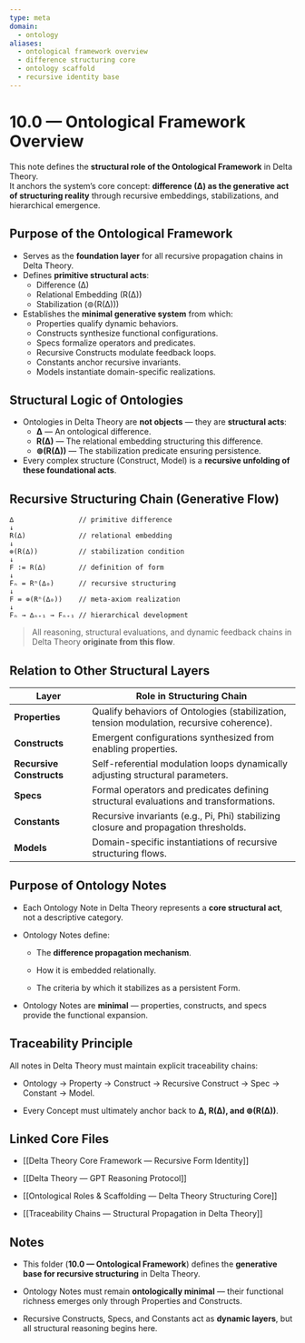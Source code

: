 ```yaml
---
type: meta
domain:
  - ontology
aliases:
  - ontological framework overview
  - difference structuring core
  - ontology scaffold
  - recursive identity base
---
```


# 10.0 — Ontological Framework Overview

This note defines the **structural role of the Ontological Framework** in Delta Theory.  
It anchors the system’s core concept: **difference (∆) as the generative act of structuring reality** through recursive embeddings, stabilizations, and hierarchical emergence.

## Purpose of the Ontological Framework

- Serves as the **foundation layer** for all recursive propagation chains in Delta Theory.
- Defines **primitive structural acts**:
    - Difference (∆)
    - Relational Embedding (R(∆))
    - Stabilization (⊚(R(∆)))
- Establishes the **minimal generative system** from which:
    - Properties qualify dynamic behaviors.
    - Constructs synthesize functional configurations.
    - Specs formalize operators and predicates.
    - Recursive Constructs modulate feedback loops.
    - Constants anchor recursive invariants.
    - Models instantiate domain-specific realizations.

## Structural Logic of Ontologies

- Ontologies in Delta Theory are **not objects** — they are **structural acts**:
    - **∆** — An ontological difference.
    - **R(∆)** — The relational embedding structuring this difference.
    - **⊚(R(∆))** — The stabilization predicate ensuring persistence.
- Every complex structure (Construct, Model) is a **recursive unfolding of these foundational acts**.


## Recursive Structuring Chain (Generative Flow)

```plaintext
∆                // primitive difference
↓
R(∆)             // relational embedding
↓
⊚(R(∆))          // stabilization condition
↓
F := R(∆)        // definition of form
↓
Fₙ = Rⁿ(∆₀)      // recursive structuring
↓
F = ⊚(Rⁿ(∆₀))    // meta-axiom realization
↓
Fₙ → ∆ₙ₊₁ → Fₙ₊₁ // hierarchical development
````

> All reasoning, structural evaluations, and dynamic feedback chains in Delta Theory **originate from this flow**.

## Relation to Other Structural Layers

|Layer|Role in Structuring Chain|
|---|---|
|**Properties**|Qualify behaviors of Ontologies (stabilization, tension modulation, recursive coherence).|
|**Constructs**|Emergent configurations synthesized from enabling properties.|
|**Recursive Constructs**|Self-referential modulation loops dynamically adjusting structural parameters.|
|**Specs**|Formal operators and predicates defining structural evaluations and transformations.|
|**Constants**|Recursive invariants (e.g., Pi, Phi) stabilizing closure and propagation thresholds.|
|**Models**|Domain-specific instantiations of recursive structuring flows.|

## Purpose of Ontology Notes

- Each Ontology Note in Delta Theory represents a **core structural act**, not a descriptive category.
    
- Ontology Notes define:
    
    - The **difference propagation mechanism**.
        
    - How it is embedded relationally.
        
    - The criteria by which it stabilizes as a persistent Form.
        
- Ontology Notes are **minimal** — properties, constructs, and specs provide the functional expansion.
    

## Traceability Principle

All notes in Delta Theory must maintain explicit traceability chains:

- Ontology → Property → Construct → Recursive Construct → Spec → Constant → Model.
    
- Every Concept must ultimately anchor back to **∆, R(∆), and ⊚(R(∆))**.
    

## Linked Core Files

- [[Delta Theory Core Framework — Recursive Form Identity]]
    
- [[Delta Theory — GPT Reasoning Protocol]]
    
- [[Ontological Roles & Scaffolding — Delta Theory Structuring Core]]
    
- [[Traceability Chains — Structural Propagation in Delta Theory]]
    

## Notes

- This folder (**10.0 — Ontological Framework**) defines the **generative base for recursive structuring** in Delta Theory.
    
- Ontology Notes must remain **ontologically minimal** — their functional richness emerges only through Properties and Constructs.
    
- Recursive Constructs, Specs, and Constants act as **dynamic layers**, but all structural reasoning begins here.
    